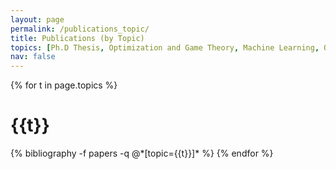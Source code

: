 ```yaml
---
layout: page
permalink: /publications_topic/
title: Publications (by Topic)
topics: [Ph.D Thesis, Optimization and Game Theory, Machine Learning, Optimal Transport, Alternating Direction Method of Multiplier]
nav: false
---
```


<div class="publications">

{% for t in page.topics %}
  <h1 class="year">{{t}}</h1>
  {% bibliography -f papers -q @*[topic={{t}}]* %}
{% endfor %}

</div>
